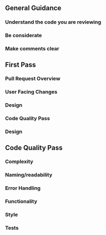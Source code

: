 ## General Guidance

### Understand the code you are reviewing

### Be considerate

### Make comments clear

## First Pass
### Pull Request Overview

### User Facing Changes

### Design

### Code Quality Pass

### Design


## Code Quality Pass

### Complexity

### Naming/readability

### Error Handling

### Functionality

### Style

### Tests